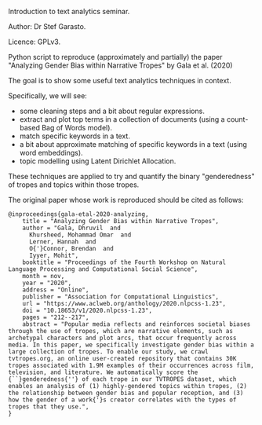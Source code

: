 Introduction to text analytics seminar.

Author: Dr Stef Garasto.

Licence: GPLv3.

Python script to reproduce (approximately and partially) the paper "Analyzing Gender Bias within Narrative Tropes" by Gala et al. (2020)

The goal is to show some useful text analytics techniques in context.

Specifically, we will see:

- some cleaning steps and a bit about regular expressions.
- extract and plot top terms in a collection of documents (using a count-based Bag of Words model).
- match specific keywords in a text.
- a bit about approximate matching of specific keywords in a text (using word embeddings).
- topic modelling using Latent Dirichlet Allocation.

These techniques are applied to try and quantify the binary "genderedness" of tropes and topics within those tropes.


The original paper whose work is reproduced should be cited as follows:

```
@inproceedings{gala-etal-2020-analyzing,
    title = "Analyzing Gender Bias within Narrative Tropes",
    author = "Gala, Dhruvil  and
      Khursheed, Mohammad Omar  and
      Lerner, Hannah  and
      O{'}Connor, Brendan  and
      Iyyer, Mohit",
    booktitle = "Proceedings of the Fourth Workshop on Natural Language Processing and Computational Social Science",
    month = nov,
    year = "2020",
    address = "Online",
    publisher = "Association for Computational Linguistics",
    url = "https://www.aclweb.org/anthology/2020.nlpcss-1.23",
    doi = "10.18653/v1/2020.nlpcss-1.23",
    pages = "212--217",
    abstract = "Popular media reflects and reinforces societal biases through the use of tropes, which are narrative elements, such as archetypal characters and plot arcs, that occur frequently across media. In this paper, we specifically investigate gender bias within a large collection of tropes. To enable our study, we crawl tvtropes.org, an online user-created repository that contains 30K tropes associated with 1.9M examples of their occurrences across film, television, and literature. We automatically score the {``}genderedness{''} of each trope in our TVTROPES dataset, which enables an analysis of (1) highly-gendered topics within tropes, (2) the relationship between gender bias and popular reception, and (3) how the gender of a work{'}s creator correlates with the types of tropes that they use.",
}
```
